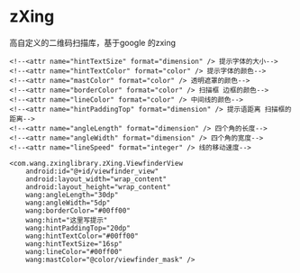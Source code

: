 # zXing
高自定义的二维码扫描库，基于google 的zxing
 <!--<attr name="hint" format="string" /> 提示-->
    <!--<attr name="hintTextSize" format="dimension" /> 提示字体的大小-->
    <!--<attr name="hintTextColor" format="color" /> 提示字体的颜色-->
    <!--<attr name="mastColor" format="color" /> 透明遮罩的颜色-->
    <!--<attr name="borderColor" format="color" /> 扫描框 边框的颜色-->
    <!--<attr name="lineColor" format="color" /> 中间线的颜色-->
    <!--<attr name="hintPaddingTop" format="dimension" /> 提示语距离 扫描框的距离-->
    <!--<attr name="angleLength" format="dimension" /> 四个角的长度-->
    <!--<attr name="angleWidth" format="dimension" /> 四个角的宽度-->
    <!--<attr name="lineSpeed" format="integer" /> 线的移动速度-->

    <com.wang.zxinglibrary.zXing.ViewfinderView
        android:id="@+id/viewfinder_view"
        android:layout_width="wrap_content"
        android:layout_height="wrap_content"
        wang:angleLength="30dp"
        wang:angleWidth="5dp"
        wang:borderColor="#00ff00"
        wang:hint="这里写提示"
        wang:hintPaddingTop="20dp"
        wang:hintTextColor="#00ff00"
        wang:hintTextSize="16sp"
        wang:lineColor="#00ff00"
        wang:mastColor="@color/viewfinder_mask" />
